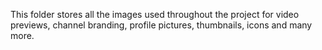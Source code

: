 This folder stores all the images used throughout the project for video previews, channel branding, profile pictures, thumbnails, icons and many more.

